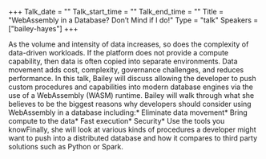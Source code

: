 +++
Talk_date = ""
Talk_start_time = ""
Talk_end_time = ""
Title = "WebAssembly in a Database? Don’t Mind if I do!"
Type = "talk"
Speakers = ["bailey-hayes"]
+++

As the volume and intensity of data increases, so does the complexity of data-driven workloads. If the platform does not provide a compute capability, then data is often copied into separate environments. Data movement adds cost, complexity, governance challenges, and reduces performance. In this talk, Bailey will discuss allowing the developer to push custom procedures and capabilities into modern database engines via the use of a WebAssembly (WASM) runtime. Bailey will walk through what she believes to be the biggest reasons why developers should consider using WebAssembly in a database including:* Eliminate data movement* Bring compute to the data* Fast execution* Security* Use the tools you knowFinally, she will look at various kinds of procedures a developer might want to push into a distributed database and how it compares to third party solutions such as Python or Spark.
